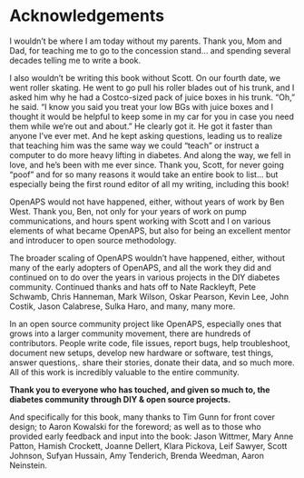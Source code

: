 # Acknowledgements

I wouldn’t be where I am today without my parents. Thank you, Mom and Dad, for teaching me to go to the concession stand... and spending several decades telling me to write a book.

I also wouldn’t be writing this book without Scott. On our fourth date, we went roller skating. He went to go pull his roller blades out of his trunk, and I asked him why he had a Costco-sized pack of juice boxes in his trunk. “Oh,” he said. “I know you said you treat your low BGs with juice boxes and I thought it would be helpful to keep some in my car for you in case you need them while we’re out and about.” He clearly got it. He got it faster than anyone I’ve ever met. And he kept asking questions, leading us to realize that teaching him was the same way we could “teach” or instruct a computer to do more heavy lifting in diabetes. And along the way, we fell in love, and he’s been with me ever since. Thank you, Scott, for never going “poof” and for so many reasons it would take an entire book to list... but especially being the first round editor of all my writing, including this book!

OpenAPS would not have happened, either, without years of work by Ben West. Thank you, Ben, not only for your years of work on pump communications, and hours spent working with Scott and I on various elements of what became OpenAPS, but also for being an excellent mentor and introducer to open source methodology.

The broader scaling of OpenAPS wouldn’t have happened, either, without many of the early adopters of OpenAPS, and all the work they did and continued on to do over the years in various projects in the DIY diabetes community. Continued thanks and hats off to Nate Rackleyft, Pete Schwamb, Chris Hanneman, Mark Wilson, Oskar Pearson, Kevin Lee, John Costik, Jason Calabrese, Sulka Haro, and many, many more.

In an open source community project like OpenAPS, especially ones that grows into a larger community movement, there are hundreds of contributors. People write code, file issues, report bugs, help troubleshoot, document new setups, develop new hardware or software, test things, answer questions,. share their stories, donate their data, and so much more. All of this work is incredibly valuable to the entire community.

**Thank you to everyone who has touched, and given so much to, the diabetes community through DIY & open source projects.**

And specifically for this book, many thanks to Tim Gunn for front cover design; to Aaron Kowalski for the foreword; as well as to those who provided early feedback and input into the book: Jason Wittmer, Mary Anne Patton, Hamish Crockett, Joanne Dellert, Klara Pickova, Leif Sawyer, Scott Johnson, Sufyan Hussain, Amy Tenderich, Brenda Weedman, Aaron Neinstein.

